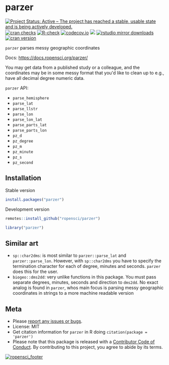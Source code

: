 parzer
======



[![Project Status: Active – The project has reached a stable, usable state and is being actively developed.](https://www.repostatus.org/badges/latest/active.svg)](https://www.repostatus.org/#active)
[![cran checks](https://cranchecks.info/badges/worst/parzer)](https://cranchecks.info/pkgs/parzer)
[![R-check](https://github.com/ropensci/parzer/workflows/R-check/badge.svg)](https://github.com/ropensci/parzer/actions/)
[![codecov.io](https://codecov.io/github/ropensci/parzer/coverage.svg?branch=master)](https://codecov.io/github/ropensci/parzer?branch=master)
[![](https://badges.ropensci.org/341_status.svg)](https://github.com/ropensci/software-review/issues/341)
[![rstudio mirror downloads](https://cranlogs.r-pkg.org/badges/parzer?color=C9A115)](https://github.com/r-hub/cranlogs.app)
[![cran version](https://www.r-pkg.org/badges/version/parzer)](https://cran.r-project.org/package=parzer)

`parzer` parses messy geographic coordinates

Docs: https://docs.ropensci.org/parzer/

You may get data from a published study or a colleague, and the coordinates
may be in some messy format that you'd like to clean up to e.g., have 
all decimal degree numeric data.

`parzer` API:

 - `parse_hemisphere`
 - `parse_lat`
 - `parse_llstr`
 - `parse_lon`
 - `parse_lon_lat`
 - `parse_parts_lat`
 - `parse_parts_lon`
 - `pz_d`
 - `pz_degree`
 - `pz_m`
 - `pz_minute`
 - `pz_s`
 - `pz_second`


## Installation

Stable version


```r
install.packages("parzer")
```

Development version


```r
remotes::install_github("ropensci/parzer")
```


```r
library("parzer")
```


## Similar art

- `sp::char2dms`: is most similar to `parzer::parse_lat` and `parzer::parse_lon`. However,
with `sp::char2dms` you have to specify the termination character for each of degree,
minutes and seconds. `parzer` does this for the user.
- `biogeo::dms2dd`: very unlike functions in this package. You must pass separate degrees,
minutes, seconds and direction to `dms2dd`. No exact analog is found in `parzer`, whos
main focus is parsing messy geographic coordinates in strings to a more machine readable
version

## Meta

* Please [report any issues or bugs](https://github.com/ropensci/parzer/issues).
* License: MIT
* Get citation information for `parzer` in R doing `citation(package = 'parzer')`
* Please note that this package is released with a [Contributor Code of Conduct](https://ropensci.org/code-of-conduct/). By contributing to this project, you agree to abide by its terms.

[![ropensci_footer](https://ropensci.org/public_images/ropensci_footer.png)](https://ropensci.org)

